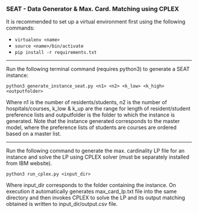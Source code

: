 ### SEAT - Data Generator & Max. Card. Matching using CPLEX

It is recommended to set up a virtual environment first using the following commands:
 * `virtualenv <name>`
 * `source <name>/bin/activate`
 * `pip install -r requirements.txt`

---

Run the following terminal command (requires python3) to generate a SEAT instance:

`python3 generate_instance_seat.py <n1> <n2> <k_low> <k_high> <outputfolder>`

Where n1 is the number of residents/students, n2 is the number of hospitals/courses, k_low & k_up are the range for length of resident/student preference lists and outputfolder is the folder to which the instance is generated. Note that the instance generated corresponds to the master model, where the preference lists of students are courses are ordered based on a master list.

---

Run the following command to generate the max. cardinality LP file for an instance and solve the LP using CPLEX solver (must be separately installed from IBM website).

`python3 run_cplex.py <input_dir>`

Where input_dir corresponds to the folder containing the instance. On execution it automatically generates max_card_lp.txt file into the same directory and then invokes CPLEX to solve the LP and its output matching obtained is written to input_dir/output.csv file.
